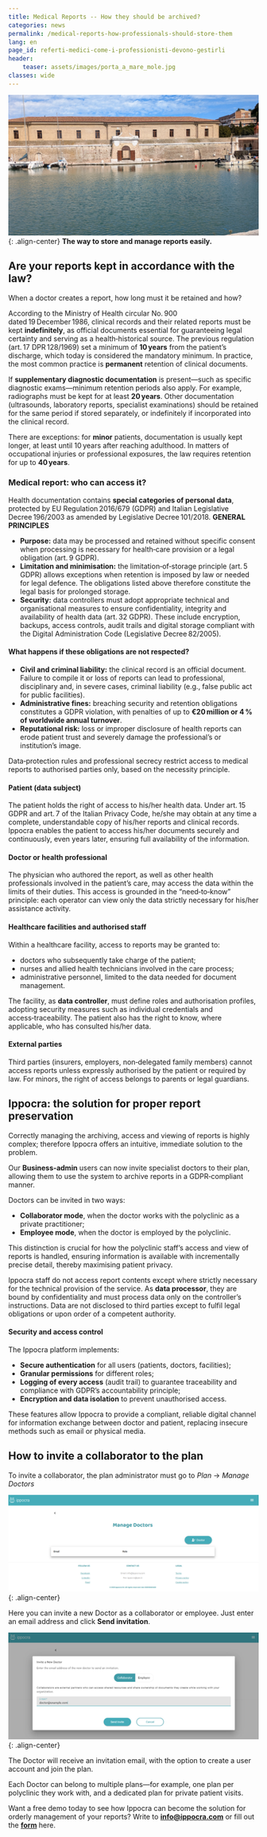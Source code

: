 ```yaml
---
title: Medical Reports -- How they should be archived?
categories: news
permalink: /medical-reports-how-professionals-should-store-them
lang: en
page_id: referti-medici-come-i-professionisti-devono-gestirli
header:
    teaser: assets/images/porta_a_mare_mole.jpg
classes: wide
---
```




<!-- [![](img.jpg)](img.jpg) -->
![image-center](assets/images/porta_a_mare_mole.jpg){: .align-center}
**The way to store and manage reports easily.**


## **Are your reports kept in accordance with the law?**

When a doctor creates a report, how long must it be retained and how?

According to the Ministry of Health circular No. 900 dated 19 December 1986, clinical records and their related reports must be kept **indefinitely**, as official documents essential for guaranteeing legal certainty and serving as a health‑historical source. The previous regulation (art. 17 DPR 128/1969) set a minimum of **10 years** from the patient’s discharge, which today is considered the mandatory minimum. In practice, the most common practice is **permanent** retention of clinical documents.

If **supplementary diagnostic documentation** is present—such as specific diagnostic exams—minimum retention periods also apply. For example, radiographs must be kept for at least **20 years**. Other documentation (ultrasounds, laboratory reports, specialist examinations) should be retained for the same period if stored separately, or indefinitely if incorporated into the clinical record.

There are exceptions: for **minor** patients, documentation is usually kept longer, at least until 10 years after reaching adulthood. In matters of occupational injuries or professional exposures, the law requires retention for up to **40 years**.


### **Medical report: who can access it?**

Health documentation contains **special categories of personal data**, protected by EU Regulation 2016/679 (GDPR) and Italian Legislative Decree 196/2003 as amended by Legislative Decree 101/2018. **GENERAL PRINCIPLES**



* **Purpose:** data may be processed and retained without specific consent when processing is necessary for health‑care provision or a legal obligation (art. 9 GDPR).
* **Limitation and minimisation:** the limitation‑of‑storage principle (art. 5 GDPR) allows exceptions when retention is imposed by law or needed for legal defence. The obligations listed above therefore constitute the legal basis for prolonged storage.
* **Security:** data controllers must adopt appropriate technical and organisational measures to ensure confidentiality, integrity and availability of health data (art. 32 GDPR). These include encryption, backups, access controls, audit trails and digital storage compliant with the Digital Administration Code (Legislative Decree 82/2005).


#### What happens if these obligations are not respected?



* **Civil and criminal liability:** the clinical record is an official document. Failure to compile it or loss of reports can lead to professional, disciplinary and, in severe cases, criminal liability (e.g., false public act for public facilities).
* **Administrative fines:** breaching security and retention obligations constitutes a GDPR violation, with penalties of up to **€20 million or 4 % of worldwide annual turnover**.
* **Reputational risk:** loss or improper disclosure of health reports can erode patient trust and severely damage the professional’s or institution’s image.

Data‑protection rules and professional secrecy restrict access to medical reports to authorised parties only, based on the necessity principle.


#### **Patient (data subject)**

The patient holds the right of access to his/her health data. Under art. 15 GDPR and art. 7 of the Italian Privacy Code, he/she may obtain at any time a complete, understandable copy of his/her reports and clinical records. Ippocra enables the patient to access his/her documents securely and continuously, even years later, ensuring full availability of the information.


#### **Doctor or health professional**

The physician who authored the report, as well as other health professionals involved in the patient’s care, may access the data within the limits of their duties. This access is grounded in the “need‑to‑know” principle: each operator can view only the data strictly necessary for his/her assistance activity.


#### **Healthcare facilities and authorised staff**

Within a healthcare facility, access to reports may be granted to:



* doctors who subsequently take charge of the patient;
* nurses and allied health technicians involved in the care process;
* administrative personnel, limited to the data needed for document management.

The facility, as **data controller**, must define roles and authorisation profiles, adopting security measures such as individual credentials and access‑traceability. The patient also has the right to know, where applicable, who has consulted his/her data.


#### **External parties**

Third parties (insurers, employers, non‑delegated family members) cannot access reports unless expressly authorised by the patient or required by law. For minors, the right of access belongs to parents or legal guardians.


## **Ippocra: the solution for proper report preservation**

Correctly managing the archiving, access and viewing of reports is highly complex; therefore Ippocra offers an intuitive, immediate solution to the problem.

Our **Business‑admin** users can now invite specialist doctors to their plan, allowing them to use the system to archive reports in a GDPR‑compliant manner.

Doctors can be invited in two ways:



* **Collaborator mode**, when the doctor works with the polyclinic as a private practitioner;
* **Employee mode**, when the doctor is employed by the polyclinic.

This distinction is crucial for how the polyclinic staff’s access and view of reports is handled, ensuring information is available with incrementally precise detail, thereby maximising patient privacy.

Ippocra staff do not access report contents except where strictly necessary for the technical provision of the service. As **data processor**, they are bound by confidentiality and must process data only on the controller’s instructions. Data are not disclosed to third parties except to fulfil legal obligations or upon order of a competent authority.


#### Security and access control

The Ippocra platform implements:



* **Secure authentication** for all users (patients, doctors, facilities);
* **Granular permissions** for different roles;
* **Logging of every access** (audit trail) to guarantee traceability and compliance with GDPR’s accountability principle;
* **Encryption and data isolation** to prevent unauthorised access.

These features allow Ippocra to provide a compliant, reliable digital channel for information exchange between doctor and patient, replacing insecure methods such as email or physical media.


## **How to invite a collaborator to the plan**

To invite a collaborator, the plan administrator must go to *Plan* → *Manage Doctors*

![image-center](assets/images/gestisci-dottori-en.png){: .align-center}

Here you can invite a new Doctor as a collaborator or employee. Just enter an email address and click **Send invitation**.

![image-center](assets/images/invito_dottore_collaboratore-en.png){: .align-center}

The Doctor will receive an invitation email, with the option to create a user account and join the plan.

Each Doctor can belong to multiple plans—for example, one plan per polyclinic they work with, and a dedicated plan for private patient visits.

Want a free demo today to see how Ippocra can become the solution for orderly management of your reports? Write to **info@ippocra.com** or fill out the **[form](https://ippocra.com/en/business)** here.
